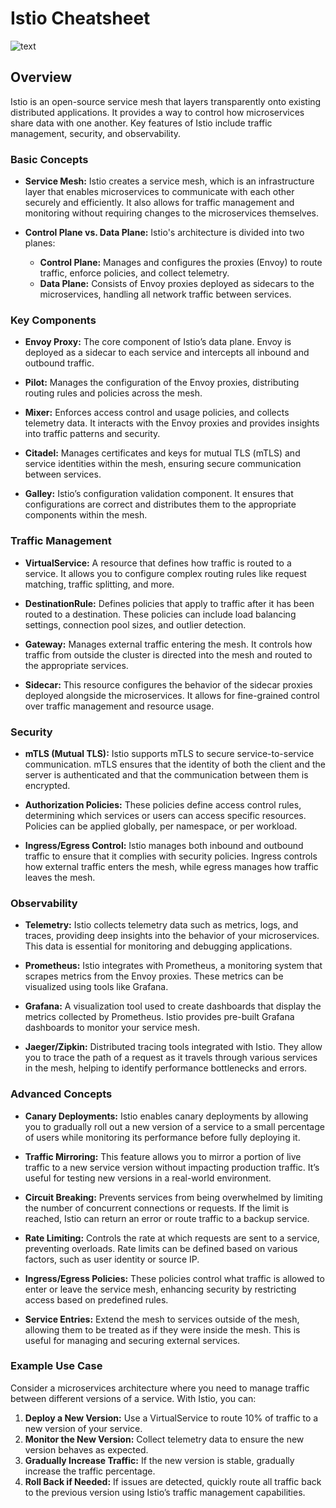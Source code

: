 # Istio Cheatsheet

![text](https://imgur.com/QLlMSCp.png)

## **Overview**

Istio is an open-source service mesh that layers transparently onto existing distributed applications. It provides a way to control how microservices share data with one another. Key features of Istio include traffic management, security, and observability.

### **Basic Concepts**

- **Service Mesh:** Istio creates a service mesh, which is an infrastructure layer that enables microservices to communicate with each other securely and efficiently. It also allows for traffic management and monitoring without requiring changes to the microservices themselves.
  
- **Control Plane vs. Data Plane:** Istio's architecture is divided into two planes:
  - **Control Plane:** Manages and configures the proxies (Envoy) to route traffic, enforce policies, and collect telemetry.
  - **Data Plane:** Consists of Envoy proxies deployed as sidecars to the microservices, handling all network traffic between services.

### **Key Components**

- **Envoy Proxy:** The core component of Istio’s data plane. Envoy is deployed as a sidecar to each service and intercepts all inbound and outbound traffic.

- **Pilot:** Manages the configuration of the Envoy proxies, distributing routing rules and policies across the mesh.

- **Mixer:** Enforces access control and usage policies, and collects telemetry data. It interacts with the Envoy proxies and provides insights into traffic patterns and security.

- **Citadel:** Manages certificates and keys for mutual TLS (mTLS) and service identities within the mesh, ensuring secure communication between services.

- **Galley:** Istio’s configuration validation component. It ensures that configurations are correct and distributes them to the appropriate components within the mesh.

### **Traffic Management**

- **VirtualService:** A resource that defines how traffic is routed to a service. It allows you to configure complex routing rules like request matching, traffic splitting, and more.

- **DestinationRule:** Defines policies that apply to traffic after it has been routed to a destination. These policies can include load balancing settings, connection pool sizes, and outlier detection.

- **Gateway:** Manages external traffic entering the mesh. It controls how traffic from outside the cluster is directed into the mesh and routed to the appropriate services.

- **Sidecar:** This resource configures the behavior of the sidecar proxies deployed alongside the microservices. It allows for fine-grained control over traffic management and resource usage.

### **Security**

- **mTLS (Mutual TLS):** Istio supports mTLS to secure service-to-service communication. mTLS ensures that the identity of both the client and the server is authenticated and that the communication between them is encrypted.

- **Authorization Policies:** These policies define access control rules, determining which services or users can access specific resources. Policies can be applied globally, per namespace, or per workload.

- **Ingress/Egress Control:** Istio manages both inbound and outbound traffic to ensure that it complies with security policies. Ingress controls how external traffic enters the mesh, while egress manages how traffic leaves the mesh.

### **Observability**

- **Telemetry:** Istio collects telemetry data such as metrics, logs, and traces, providing deep insights into the behavior of your microservices. This data is essential for monitoring and debugging applications.

- **Prometheus:** Istio integrates with Prometheus, a monitoring system that scrapes metrics from the Envoy proxies. These metrics can be visualized using tools like Grafana.

- **Grafana:** A visualization tool used to create dashboards that display the metrics collected by Prometheus. Istio provides pre-built Grafana dashboards to monitor your service mesh.

- **Jaeger/Zipkin:** Distributed tracing tools integrated with Istio. They allow you to trace the path of a request as it travels through various services in the mesh, helping to identify performance bottlenecks and errors.

### **Advanced Concepts**

- **Canary Deployments:** Istio enables canary deployments by allowing you to gradually roll out a new version of a service to a small percentage of users while monitoring its performance before fully deploying it.

- **Traffic Mirroring:** This feature allows you to mirror a portion of live traffic to a new service version without impacting production traffic. It’s useful for testing new versions in a real-world environment.

- **Circuit Breaking:** Prevents services from being overwhelmed by limiting the number of concurrent connections or requests. If the limit is reached, Istio can return an error or route traffic to a backup service.

- **Rate Limiting:** Controls the rate at which requests are sent to a service, preventing overloads. Rate limits can be defined based on various factors, such as user identity or source IP.

- **Ingress/Egress Policies:** These policies control what traffic is allowed to enter or leave the service mesh, enhancing security by restricting access based on predefined rules.

- **Service Entries:** Extend the mesh to services outside of the mesh, allowing them to be treated as if they were inside the mesh. This is useful for managing and securing external services.

### **Example Use Case**

Consider a microservices architecture where you need to manage traffic between different versions of a service. With Istio, you can:

1. **Deploy a New Version:** Use a VirtualService to route 10% of traffic to a new version of your service.
2. **Monitor the New Version:** Collect telemetry data to ensure the new version behaves as expected.
3. **Gradually Increase Traffic:** If the new version is stable, gradually increase the traffic percentage.
4. **Roll Back if Needed:** If issues are detected, quickly route all traffic back to the previous version using Istio’s traffic management capabilities.
